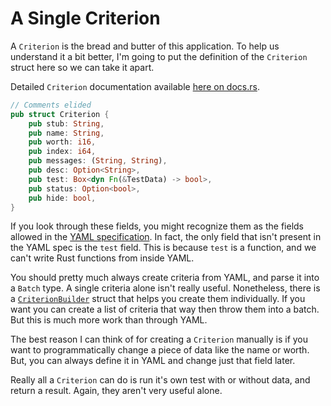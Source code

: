 # A Single Criterion
A `Criterion` is the bread and butter of this application. To help us understand it a bit better, I'm going to put the definition of the `Criterion` struct here so we can take it apart.

Detailed `Criterion` documentation available [here on docs.rs](https://docs.rs/lab_grader/0.10.0/lab_grader/criterion/struct.Criterion.html).

```rust ,noplaypen
// Comments elided
pub struct Criterion {
    pub stub: String,
    pub name: String,
    pub worth: i16,
    pub index: i64,
    pub messages: (String, String),
    pub desc: Option<String>,
    pub test: Box<dyn Fn(&TestData) -> bool>,
    pub status: Option<bool>,
    pub hide: bool,
}
```

If you look through these fields, you might recognize them as the fields allowed in the [YAML specification](./yaml_spec.md). In fact, the only field that isn't present in the YAML spec is the `test` field. This is because `test` is a function, and we can't write Rust functions from inside YAML.

You should pretty much always create criteria from YAML, and parse it into a `Batch` type. A single criteria alone isn't really useful. Nonetheless, there is a [`CriterionBuilder`](https://docs.rs/lab_grader/0.10.0/lab_grader/criterion_builder/struct.CriterionBuilder.html) struct that helps you create them individually. If you want you can create a list of criteria that way then throw them into a batch. But this is much more work than through YAML.

The best reason I can think of for creating a `Criterion` manually is if you want to programmatically change a piece of data like the name or worth. But, you can always define it in YAML and change just that field later.

Really all a `Criterion` can do is run it's own test with or without data, and return a result. Again, they aren't very useful alone.

